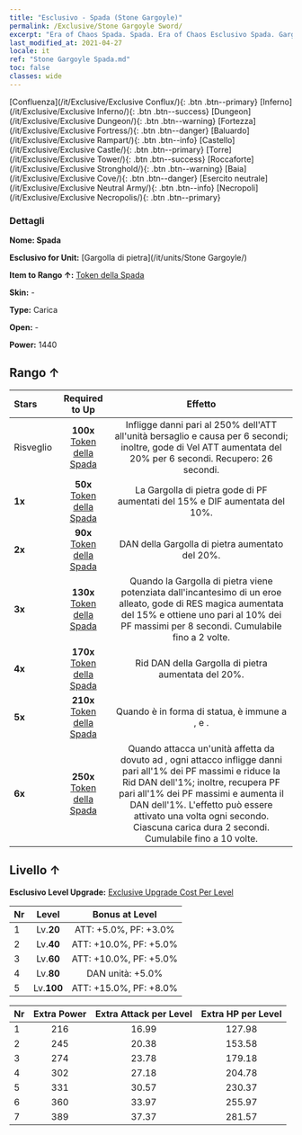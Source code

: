 ```yaml
---
title: "Esclusivo - Spada (Stone Gargoyle)"
permalink: /Exclusive/Stone Gargoyle Sword/
excerpt: "Era of Chaos Spada. Spada. Era of Chaos Esclusivo Spada. Gargolla di pietra Esclusivo."
last_modified_at: 2021-04-27
locale: it
ref: "Stone Gargoyle Spada.md"
toc: false
classes: wide
---
```

 [Confluenza](/it/Exclusive/Exclusive Conflux/){: .btn .btn--primary} [Inferno](/it/Exclusive/Exclusive Inferno/){: .btn .btn--success} [Dungeon](/it/Exclusive/Exclusive Dungeon/){: .btn .btn--warning} [Fortezza](/it/Exclusive/Exclusive Fortress/){: .btn .btn--danger} [Baluardo](/it/Exclusive/Exclusive Rampart/){: .btn .btn--info} [Castello](/it/Exclusive/Exclusive Castle/){: .btn .btn--primary} [Torre](/it/Exclusive/Exclusive Tower/){: .btn .btn--success} [Roccaforte](/it/Exclusive/Exclusive Stronghold/){: .btn .btn--warning} [Baia](/it/Exclusive/Exclusive Cove/){: .btn .btn--danger} [Esercito neutrale](/it/Exclusive/Exclusive Neutral Army/){: .btn .btn--info} [Necropoli](/it/Exclusive/Exclusive Necropolis/){: .btn .btn--primary} 

### Dettagli
 **Nome: Spada** 

 **Esclusivo for Unit:** [Gargolla di pietra](/it/units/Stone Gargoyle/) 

 **Item to Rango ↑:** [Token della Spada](/ItemsIT/con_912/)

 **Skin:** -

 **Type:** Carica

 **Open:** -

 **Power:** 1440

## Rango ↑

  |     Stars    |  Required to Up | Effetto |
  |:-------------|:---------------:|:---------------:|
  |  Risveglio  | **100x** [Token della Spada](/ItemsIT/con_912/) | <Artiglio letale> Infligge danni pari al 250% dell'ATT all'unità bersaglio e causa <Sanguinamento> per 6 secondi; inoltre, gode di Vel ATT aumentata del 20% per 6 secondi. Recupero: 26 secondi. |
  | **1x** <i class="fas fa-star"/> | **50x** [Token della Spada](/ItemsIT/con_912/) | La Gargolla di pietra gode di PF aumentati del 15% e DIF aumentata del 10%. |
  | **2x** <i class="fas fa-star"/> | **90x** [Token della Spada](/ItemsIT/con_912/) | DAN della Gargolla di pietra aumentato del 20%. |
  | **3x** <i class="fas fa-star"/> | **130x** [Token della Spada](/ItemsIT/con_912/) | <Risveglio magico> Quando la Gargolla di pietra viene potenziata dall'incantesimo di un eroe alleato, gode di RES magica aumentata del 15% e ottiene uno <scudo> pari al 10% dei PF massimi per 8 secondi. Cumulabile fino a 2 volte. |
  | **4x** <i class="fas fa-star"/> | **170x** [Token della Spada](/ItemsIT/con_912/) | Rid DAN della Gargolla di pietra aumentata del 20%. |
  | **5x** <i class="fas fa-star"/> | **210x** [Token della Spada](/ItemsIT/con_912/) | Quando è in forma di statua, è immune a <Stordimento>, <Pietrificazione> e <Cristallizzazione>. |
  | **6x** <i class="fas fa-star"/> | **250x** [Token della Spada](/ItemsIT/con_912/) | <Maschera di pietra> Quando attacca un'unità affetta da <Sanguinamento> dovuto ad <Artiglio letale>, ogni attacco infligge danni pari all'1% dei PF massimi e riduce la Rid DAN dell'1%; inoltre, recupera PF pari all'1% dei PF massimi e aumenta il DAN dell'1%. L'effetto può essere attivato una volta ogni secondo. Ciascuna carica dura 2 secondi. Cumulabile fino a 10 volte. |


## Livello ↑
 **Esclusivo Level Upgrade:** [Exclusive Upgrade Cost Per Level](/Exclusive/ExclusiveUpgradeCostPerLevel/)

  |  Nr  |   Level  | Bonus at Level |
  |:-----|:--------:|:--------------:|
  | 1 | Lv.**20** | ATT: +5.0%, PF: +3.0% |
  | 2 | Lv.**40** | ATT: +10.0%, PF: +5.0% |
  | 3 | Lv.**60** | ATT: +10.0%, PF: +5.0% |
  | 4 | Lv.**80** | DAN unità: +5.0% |
  | 5 | Lv.**100** | ATT: +15.0%, PF: +8.0% |


  |  Nr  |  Extra Power | Extra Attack per Level | Extra HP per Level |
  |:-----|:--------:|:--------:|:--------:|
  | 1 | 216 | 16.99 | 127.98 |
  | 2 | 245 | 20.38 | 153.58 |
  | 3 | 274 | 23.78 | 179.18 |
  | 4 | 302 | 27.18 | 204.78 |
  | 5 | 331 | 30.57 | 230.37 |
  | 6 | 360 | 33.97 | 255.97 |
  | 7 | 389 | 37.37 | 281.57 |



